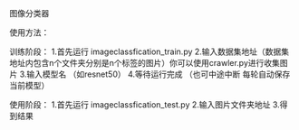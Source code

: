 图像分类器

使用方法：

训练阶段：
1.首先运行 imageclassfication_train.py
2.输入数据集地址（数据集地址内包含n个文件夹分别是n个标签的图片）你可以使用crawler.py进行收集图片
3.输入模型名 （如resnet50）
4.等待运行完成 （也可中途中断 每轮自动保存当前模型）


使用阶段：
1.首先运行 imageclassfication_test.py
2.输入图片文件夹地址 
3.得到结果
